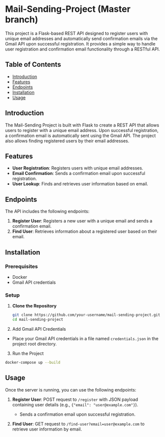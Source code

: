 # Mail-Sending-Project (Master branch)

This project is a Flask-based REST API designed to register users with unique email addresses and automatically send confirmation emails via the Gmail API upon successful registration. It provides a simple way to handle user registration and confirmation email functionality through a RESTful API.

## Table of Contents

- [Introduction](#introduction)
- [Features](#features)
- [Endpoints](#endpoints)
- [Installation](#installation)
- [Usage](#usage)

## Introduction

The Mail-Sending Project is built with Flask to create a REST API that allows users to register with a unique email address. Upon successful registration, a confirmation email is automatically sent using the Gmail API. The project also allows finding registered users by their email addresses.

## Features

- **User Registration**: Registers users with unique email addresses.
- **Email Confirmation**: Sends a confirmation email upon successful registration.
- **User Lookup**: Finds and retrieves user information based on email.

## Endpoints

The API includes the following endpoints:

1. **Register User**: Registers a new user with a unique email and sends a confirmation email.
2. **Find User**: Retrieves information about a registered user based on their email.

## Installation

### Prerequisites

- Docker
- Gmail API credentials

### Setup

1. **Clone the Repository**
   ```bash
   git clone https://github.com/your-username/mail-sending-project.git
   cd mail-sending-project
   ```
2. Add Gmail API Credentials

- Place your Gmail API credentials in a file named `credentials.json` in the project root directory.

3. Run the Project

```bash
docker-compose up --build
```

## Usage

Once the server is running, you can use the following endpoints:

1. **Register User**: POST request to `/register` with JSON payload containing user details (e.g., `{"email": "user@example.com"}`).
    - Sends a confirmation email upon successful registration.

2. **Find User**: GET request to `/find-user?email=user@example.com` to retrieve user information by email.


